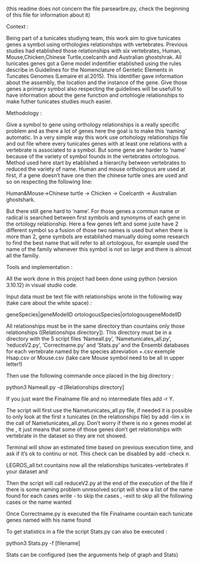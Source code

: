 (this readme does not concern the file parsearbre.py, check the beginning of this file for information about it)

Context : 

Being part of a tunicates studiyng team, this work aim to give tunicates genes a symbol using orthologies relationships with vertebrates. Previous studies had etablished those relationships with six vertebrates, Human, Mouse,Chicken,Chinese Turtle,coelcanth and Australian ghostshrak. All tunicates genes got a Gene model indentifier etablished using the rules describe in Guidelines for the Nomenclature of Gentetic Elements in Tuncates Genomes (Lemaire et al.2015). This identifier gave information about the assembly, the location and the instance of the gene. Give those genes a primary symbol also respecting the guidelines will be usefull to have information about the gene function and ortohlogie relationships to make futher tunicates studies much easier.


Methodology : 

Give a symbol to gene using orthology relationships is a really specific problem and as there a lot of genes here the goal is to make this ‘naming’ automatic. In a very simple way this work use ortohology relationships file and out file where every tunicates genes with at least one relations with a vertebrate is associated to a symbol. But some gene are harder to ‘name’ because of the variety of symbol founds in the vertebrates ortologous. Method used here start by etablished a hierarchy between vertebrates to reduced the variety of name. Human and  mouse orthologous are used at first, if a gene doesn’t have one then the chinese turtle ones are used and so on respecting the following line: 

Human&Mouse→Chinese turtle → Chicken → Coelcanth → Australian ghostshark. 

But there still gene hard to ‘name’. For those genes a commun name or radical is searched between first symbols and synonyms of each gene in the ortology relationship. Here a few genes left and some juste have 2 different symbol so a fusion of those two names is used but when there is more than 2, gene symbols are established manually doing some research to find the best name that will refer to all ortologous, for example used the name of the family whenever this symbol is not so large and there is almost all the familiy.


Tools and implementation : 

All the work done in this project had been done using python (version 3.10.12)  in visual studio code. 

Input data must be text file with relationships wrote in the following way (take care about the white space) : 

geneSpecies|geneModelID ortologousSpecies|ortologousgeneModelID

All relationships must be in the same directory than countains only those relationships ([Relationships directory]). This directory must be in a directory with the 5 script files ‘Nameall.py’, ’Nametunicates_all.py’, ’reduceV2.py’, ‘Correctname.py’ and ‘Stats.py’
and the Ensembl databases for each vertebrate named by the species abreviation +.csv exemple Hsap.csv or Mouse.csv (take care Mouse symbol need to be all in upper letter!)

Then use the following commande once placed in the big directory : 

python3 Nameall.py -d [Relationships directory]

If you just want the Finalname file and no intermediate files add -r Y.

The script will first use the Nametunicates_all.py file, if needed it is possible to only look at the first x tunicates (in the relationships file) by add -lim x in the call of Nametunicates_all.py.
Don’t worry if there is no x genes model at the , it just means that some of those genes don’t get relationships with vertebrate in the dataset so they are not showed. 

Terminal will show an estimated time based on previous execution time, and ask if it’s ok to continu or not. This check can be disabled by add -check n. 

LEGROS_all.txt countains now all the relationships tunicates-vertebrates if your dataset and 

Then the script will call reduceV2.py at the end of the execution of the file if there is some naming problem unresolved script will show a list of the name found for each cases 
write - to skip the cases , -exit to skip all the following cases or the name wanted

Once Correctname.py is executed the file Finalname countain each tunicate genes named with his name found 

To get statistics in a file the script Stats.py can also be executed : 

python3 Stats.py -f [filename]

Stats can be configured (see the arguements help of graph and Stats) 
